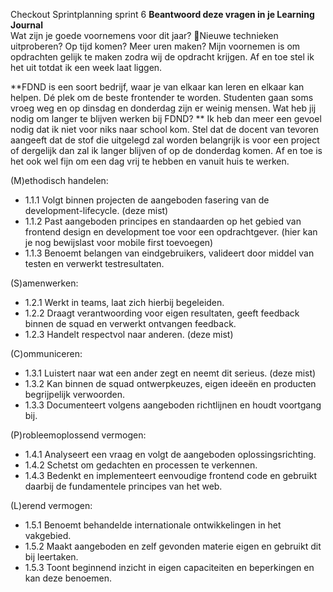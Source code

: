 Checkout Sprintplanning sprint 6
**Beantwoord deze vragen in je Learning Journal**  
Wat zijn je goede voornemens voor dit jaar? Nieuwe technieken uitproberen? Op tijd komen? Meer uren maken?
Mijn voornemen is om opdrachten gelijk te maken zodra wij de opdracht krijgen. Af en toe stel ik het uit totdat ik een week laat liggen.


**FDND is een soort bedrijf, waar je van elkaar kan leren en elkaar kan helpen. Dé plek om de beste frontender te worden. Studenten gaan soms vroeg weg en op dinsdag en donderdag zijn er weinig mensen. Wat heb jij nodig om langer te blijven werken bij FDND?  **
Ik heb dan meer een gevoel nodig dat ik niet voor niks naar school kom. Stel dat de docent van tevoren aangeeft dat de stof die uitgelegd zal worden belangrijk is voor een project of dergelijk dan zal ik langer blijven of op de donderdag komen. Af en toe is het ook wel fijn om een dag vrij te hebben en vanuit huis te werken.
 


(M)ethodisch handelen:  
* 1.1.1 Volgt binnen projecten de aangeboden fasering van de development-lifecycle. (deze mist)
* 1.1.2 Past aangeboden principes en standaarden op het gebied van frontend design en development toe voor een opdrachtgever. (hier kan je nog bewijslast voor mobile first toevoegen)
* 1.1.3 Benoemt belangen van eindgebruikers, valideert door middel van testen en verwerkt testresultaten.

(S)amenwerken:
* 1.2.1 Werkt in teams, laat zich hierbij begeleiden.
* 1.2.2 Draagt verantwoording voor eigen resultaten, geeft feedback binnen de squad en verwerkt ontvangen feedback.  
* 1.2.3 Handelt respectvol naar anderen. (deze mist)

(C)ommuniceren:  
* 1.3.1 Luistert naar wat een ander zegt en neemt dit serieus. (deze mist)
* 1.3.2 Kan binnen de squad ontwerpkeuzes, eigen ideeën en producten begrijpelijk verwoorden.
* 1.3.3 Documenteert volgens aangeboden richtlijnen en houdt voortgang bij.

(P)robleemoplossend vermogen:  
* 1.4.1 Analyseert een vraag en volgt de aangeboden oplossingsrichting.
* 1.4.2 Schetst om gedachten en processen te verkennen.
* 1.4.3 Bedenkt en implementeert eenvoudige frontend code en gebruikt daarbij de fundamentele principes van het web.

(L)erend vermogen:
* 1.5.1 Benoemt behandelde internationale ontwikkelingen in het vakgebied.
* 1.5.2 Maakt aangeboden en zelf gevonden materie eigen en gebruikt dit bij leertaken.
* 1.5.3 Toont beginnend inzicht in eigen capaciteiten en beperkingen en kan deze benoemen.



